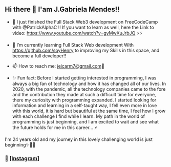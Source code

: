 ## Hi there 👋 I'am J.Gabriela Mendes!!

- 🌱 I just finished the Full Stack Web3 development on FreeCodeCamp with @PatrickAlphaC !! If you want to learn as well, here the Link to video: https://www.youtube.com/watch?v=gyMwXuJrbJQ ⚡⚡

- 🔭 I’m currently learning Full Stack Web development With https://github.com/soyHenry to improving my Skills in this space, and become a full developer!! 

- 📫 How to reach me: jeicarm7@gmail.com🤖

- ✨ Fun fact: Before I started getting interested in programming, I was always a big fan of technology and how it has changed all of our lives. In 2020, with the pandemic, all the technology companies came to the fore and the contribution they made at such a difficult time for everyone, there my curiosity with programming expanded.           I started looking for information and learning in a self-taught way, I fell even more in love with this world, it is hard but beautiful at the same time, I feel how I grow with each challenge I find while I learn.            My path in the world of programming is just beginning, and I am excited to wait and see what the future holds for me in this career... ⚡


I'm 24 years old and my journey in this lovely challenging world is just beginning✨🤟🏽

### 📸 [[Instagram]](https://instagram.com/catellatech)

<!--
**gab0071/gab0071** is a ✨ _special_ ✨ repository because its `README.md` (this file) appears on your GitHub profile.

Here are some ideas to get you started:

- 🔭 I’m currently working on ...
- 🌱 I’m currently learning ...
- 👯 I’m looking to collaborate on ...
- 🤔 I’m looking for help with ...
- 💬 Ask me about ...
- 📫 How to reach me: ...
- 😄 Pronouns: ...
- ⚡ Fun fact: ...
-->
